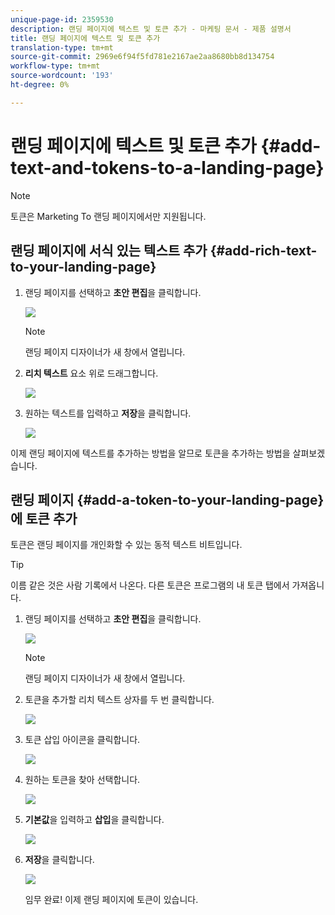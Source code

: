 ```yaml
---
unique-page-id: 2359530
description: 랜딩 페이지에 텍스트 및 토큰 추가 - 마케팅 문서 - 제품 설명서
title: 랜딩 페이지에 텍스트 및 토큰 추가
translation-type: tm+mt
source-git-commit: 2969e6f94f5fd781e2167ae2aa8680bb8d134754
workflow-type: tm+mt
source-wordcount: '193'
ht-degree: 0%

---
```



# 랜딩 페이지에 텍스트 및 토큰 추가 {#add-text-and-tokens-to-a-landing-page}

>[!NOTE]
>
>토큰은 Marketing To 랜딩 페이지에서만 지원됩니다.

## 랜딩 페이지에 서식 있는 텍스트 추가 {#add-rich-text-to-your-landing-page}

1. 랜딩 페이지를 선택하고 **초안 편집**&#x200B;을 클릭합니다.

   ![](assets/image2014-9-16-14-3a30-3a29.png)

   >[!NOTE]
   >
   >랜딩 페이지 디자이너가 새 창에서 열립니다.

1. **리치 텍스트** 요소 위로 드래그합니다.

   ![](assets/image2015-5-21-12-3a28-3a49.png)

1. 원하는 텍스트를 입력하고 **저장**&#x200B;을 클릭합니다.

   ![](assets/image2015-7-8-17-3a0-3a49.png)

이제 랜딩 페이지에 텍스트를 추가하는 방법을 알므로 토큰을 추가하는 방법을 살펴보겠습니다.

## 랜딩 페이지 {#add-a-token-to-your-landing-page}에 토큰 추가

토큰은 랜딩 페이지를 개인화할 수 있는 동적 텍스트 비트입니다.

>[!TIP]
>
>이름 같은 것은 사람 기록에서 나온다. 다른 토큰은 프로그램의 내 토큰 탭에서 가져옵니다.

1. 랜딩 페이지를 선택하고 **초안 편집**&#x200B;을 클릭합니다.

   ![](assets/image2014-9-16-14-3a30-3a54.png)

   >[!NOTE]
   >
   >랜딩 페이지 디자이너가 새 창에서 열립니다.

1. 토큰을 추가할 리치 텍스트 상자를 두 번 클릭합니다.

   ![](assets/image2015-5-21-12-3a30-3a5.png)

1. 토큰 삽입 아이콘을 클릭합니다.

   ![](assets/image2015-7-8-17-3a21-3a53.png)

1. 원하는 토큰을 찾아 선택합니다.

   ![](assets/image2014-9-16-14-3a31-3a20.png)

1. **기본값**&#x200B;을 입력하고 **삽입**&#x200B;을 클릭합니다.

   ![](assets/image2014-9-16-14-3a31-3a29.png)

1. **저장**&#x200B;을 클릭합니다.

   ![](assets/image2015-7-8-17-3a25-3a22.png)

   임무 완료! 이제 랜딩 페이지에 토큰이 있습니다.
